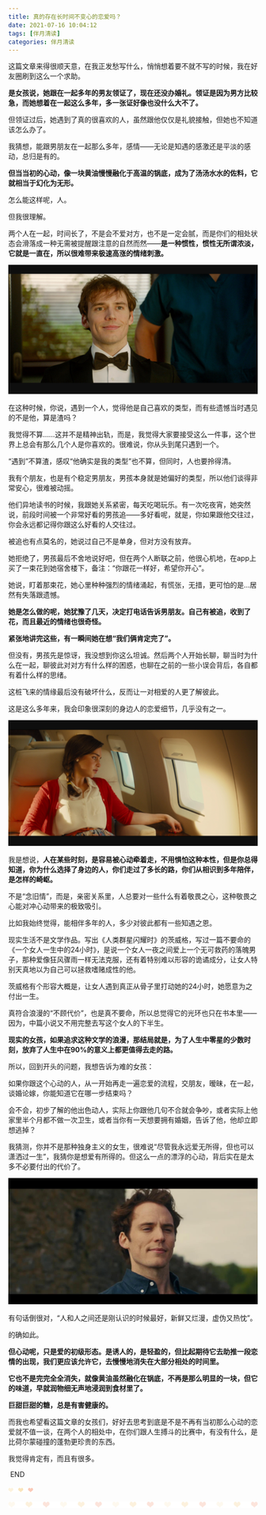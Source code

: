 ```yaml
---
title: 真的存在长时间不变心的恋爱吗？
date: 2021-07-16 10:04:12
tags: [伴月清读]
categories: 伴月清读
---
```


这篇文章来得很顺天意，在我正发愁写什么，悄悄想着要不就不写的时候，我在好友圈刷到这么一个求助。

**是女孩说，她跟在一起多年的男友领证了，现在还没办婚礼。领证是因为男方比较急，而她想着在一起这么多年，多一张证好像也没什么大不了。**

但领证过后，她遇到了真的很喜欢的人，虽然跟他仅仅是礼貌接触，但她也不知道该怎么办了。

我猜想，能跟男朋友在一起那么多年，感情——无论是知遇的感激还是平淡的感动，总归是有的。

**但当当初的心动，像一块黄油慢慢融化于高温的锅底，成为了汤汤水水的佐料，它就相当于幻化为无形。**

怎么能这样呢，人。

但我很理解。

两个人在一起，时间长了，不是会不爱对方，也不是一定会腻，而是你们的相处状态会滑落成一种无需被提醒跟注意的自然而然——**是一种惯性，惯性无所谓浓淡，它就是一直在，所以很难带来极速高涨的情绪刺激。**

![Hexo banner](./emotion/1.png)

在这种时候，你说，遇到一个人，觉得他是自己喜欢的类型，而有些遗憾当时遇见的不是他，算是渣吗？

我觉得不算……这并不是精神出轨，而是，我觉得大家要接受这么一件事，这个世界上总会有那么几个人是你喜欢的。很难说，你从头到尾只遇到一个。

“遇到”不算渣，感叹“他确实是我的类型”也不算，但同时，人也要拎得清。

我有个朋友，也是有个稳定男朋友，男孩本身就是她偏好的类型，所以他们谈得非常安心，很难被动摇。

他们异地读书的时候，我跟她关系紧密，每天吃喝玩乐。有一次吃夜宵，她突然说，前段时间被一个非常好看的男孩追——多好看呢，就是，你如果跟他交往过，你会永远都记得你跟这么好看的人交往过。

被追也有点莫名的，她说过自己不是单身，但对方没有放弃。

她拒绝了，男孩最后不舍地说好吧，但在两个人断联之前，他很心机地，在app上买了一束花到她宿舍楼下，备注：“你跟花一样好，希望你开心”。

她说，盯着那束花，她心里种种强烈的情绪涌起，有慌张，无措，更可怕的是…居然有失落跟遗憾。

**她是怎么做的呢，她犹豫了几天，决定打电话告诉男朋友。自己有被追，收到了花，而且最近的情绪也很奇怪。**

**紧张地讲完这些，有一瞬间她在想“我们俩肯定完了”。**

但没有，男孩先是惊讶，我没想到你这么坦诚。然后两个人开始长聊，聊当时为什么在一起，聊彼此对对方有什么样的困惑，也聊在之前的一些小误会背后，各自都有着什么样的思绪。

这桩飞来的情缘最后没有破坏什么，反而让一对相爱的人更了解彼此。

这是这么多年来，我会印象很深刻的身边人的恋爱细节，几乎没有之一。

![Hexo banner](./emotion/2.png)

我是想说，**人在某些时刻，是容易被心动牵着走，不用惧怕这种本性，但是你总得知道，你为什么选择了身边的人，你们走过了多长的路，你们从相识到多年陪伴，是怎样的崎岖。**

不是“念旧情”，而是，亲密关系里，人总要对一些什么有着敬畏之心，这种敬畏之心能对冲心动带来的极致吸引。

比如我始终觉得，能相伴多年的人，多少对彼此都有一些知遇之恩。

现实生活不是文学作品。写出《人类群星闪耀时》的茨威格，写过一篇不要命的《一个女人一生中的24小时》，是说一个女人一夜之间爱上一个无可救药的落魄男子，那种爱像狂风骤雨一样无法克服，还有着特别难以形容的诡谲成分，让女人特别天真地以为自己可以拯救嗜赌成性的他。

茨威格有个形容大概是，让女人遇到真正从骨子里打动她的24小时，她愿意为之付出一生。

真符合浪漫的“不顾代价”，也是真不要命，所以总觉得它的光环也只在书本里——因为，中篇小说又不用完整去写这个女人的下半生。

**现实的女孩，如果追求这种文学的浪漫，那结局就是，为了人生中零星的少数时刻，放弃了人生中在90%的意义上都更值得去走的路。**

所以，回到开头的问题，我想告诉为难的女孩：

如果你跟这个心动的人，从一开始再走一遍恋爱的流程，交朋友，暧昧，在一起，谈婚论嫁，你能知道它在哪一步结束吗？

会不会，初步了解的他出色动人，实际上你跟他几句不合就会争吵，或者实际上他家里半个月都不做一次卫生，或者当你有一天想要拥有婚姻，告诉了他，他却立即想逃掉？

我猜测，你并不是那种独身主义的女生，很难说“尽管我永远爱无所得，但也可以潇洒过一生”，我猜你是想爱有所得的。但这么一点的漂浮的心动，背后实在是太多不必要付出的代价了。

![Hexo banner](./emotion/3.png)

有句话倒很对，“人和人之间还是刚认识的时候最好，新鲜又烂漫，虚伪又热忱”。

的确如此。

**但心动呢，只是爱的初级形态。是诱人的，是轻盈的，但比起期待它去助推一段恋情的出现，我们更应该允许它，去慢慢地消失在大部分相处的时间里。**

**它也不是完完全全消失，就像黄油虽然融化在锅底，不再是那么明显的一块，但它的味道，早就润物细无声地浸润到食材里了。**

**巨甜巨甜的糖，总是有害健康的。**

而我也希望看这篇文章的女孩们，好好去思考到底是不是不再有当初那么心动的恋爱就不值一谈，在两个人的相处中，在你们跟人生搏斗的比赛中，有没有什么，是比荷尔蒙碰撞的蓬勃更珍贵的东西。

我觉得肯定有，而且有很多。

​													    END

![Hexo banner](./emotion/shading1.png)


![Hexo banner](./emotion/shading2.png)
